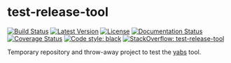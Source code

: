 # test-release-tool
[![Build Status](https://travis-ci.org/mar10/test-release-tool.svg?branch=master)](https://travis-ci.org/mar10/test-release-tool)
[![Latest Version](https://img.shields.io/pypi/v/test-release-tool.svg)](https://pypi.python.org/pypi/test-release-tool/)
[![License](https://img.shields.io/pypi/l/test-release-tool.svg)](https://github.com/mar10/test-release-tool/blob/master/LICENSE.txt)
[![Documentation Status](https://readthedocs.org/projects/test-release-tool/badge/?version=latest)](http://test-release-tool.readthedocs.io/)
[![Coverage Status](https://coveralls.io/repos/github/mar10/test-release-tool/badge.svg?branch=master)](https://coveralls.io/github/mar10/test-release-tool?branch=master)
[![Code style: black](https://img.shields.io/badge/code%20style-black-000000.svg)](https://github.com/ambv/black)
[![StackOverflow: test-release-tool](https://img.shields.io/badge/StackOverflow-yabs-blue.svg)](https://stackoverflow.com/questions/tagged/yabs)

Temporary repository and throw-away project to test the
[yabs](https://github.com/mar10/yabs) tool.
